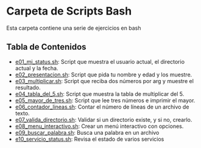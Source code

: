 # Carpeta de Scripts Bash

Esta carpeta contiene una serie de ejercicios en bash

## Tabla de Contenidos

- [e01_mi_status.sh](./e01_mi_status.sh): Script que muestra el usuario actual, el directorio actual y la fecha.
- [e02_presentacion.sh](./e02_presentacion.sh): Script que pida tu nombre y edad y los muestre.
- [e03_multiplicar.sh](./e03_multiplicar.sh): Script que reciba dos números por arg y muestre el resultado.
- [e04_tabla_del_5.sh](./e04_tabla_del_5.sh): Script que muestra la tabla de multiplicar del 5.
- [e05_mayor_de_tres.sh](./e05_mayor_de_tres.sh): Script que lee tres números e imprimir el mayor.
- [e06_contador_lineas.sh](./e06_contador_lineas.sh): Contar el número de líneas de un archivo de texto.
- [e07_valida_directorio.sh](./e07_valida_directorio.sh): Validar si un directorio existe, y si no, crearlo.
- [e08_menu_interactivo.sh](./e08_menu_interactivo.sh): Crear un menú interactivo con opciones.
- [e09_buscar_palabra.sh](./e09_buscar_palabra.sh): Busca una palabra en un archivo
- [e10_servicio_status.sh](./e10_servicio_status.sh): Revisa el estado de varios servicios
